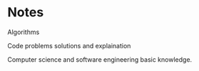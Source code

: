# Notes

Algorithms

Code problems solutions and explaination

Computer science and software engineering basic knowledge.

